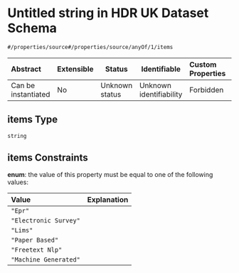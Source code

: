 # Untitled string in HDR UK Dataset Schema

```txt
#/properties/source#/properties/source/anyOf/1/items
```




| Abstract            | Extensible | Status         | Identifiable            | Custom Properties | Additional Properties | Access Restrictions | Defined In                                                                                         |
| :------------------ | ---------- | -------------- | ----------------------- | :---------------- | --------------------- | ------------------- | -------------------------------------------------------------------------------------------------- |
| Can be instantiated | No         | Unknown status | Unknown identifiability | Forbidden         | Allowed               | none                | [dataset.schema.json\*](../../../schema/dataset/latest/dataset.schema.json "open original schema") |

## items Type

`string`

## items Constraints

**enum**: the value of this property must be equal to one of the following values:

| Value                 | Explanation |
| :-------------------- | ----------- |
| `"Epr"`               |             |
| `"Electronic Survey"` |             |
| `"Lims"`              |             |
| `"Paper Based"`       |             |
| `"Freetext Nlp"`      |             |
| `"Machine Generated"` |             |

